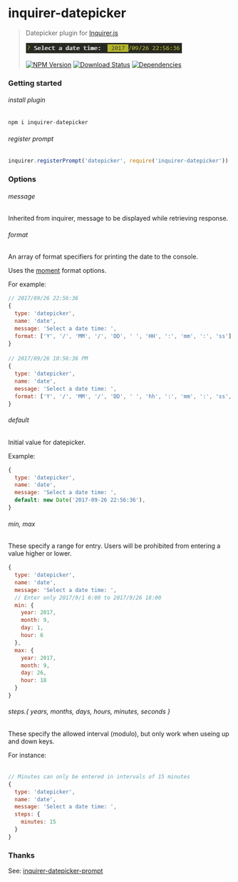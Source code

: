 # inquirer-datepicker

>
>Datepicker plugin for [Inquirer.js](https://github.com/SBoudrias/Inquirer.js)
>
>![Datetime prompt](datepicker.png)
>
>[![NPM Version][npm-image]][npm-url]
>[![Download Status][download-image]][npm-url]
>[![Dependencies][david-image]][david-url]

### Getting started
###### install plugin
```javascript
npm i inquirer-datepicker
```

###### register prompt
```javascript
inquirer.registerPrompt('datepicker', require('inquirer-datepicker'))
```

### Options
###### message

Inherited from inquirer, message to be displayed while retrieving response.

###### format

An array of format specifiers for printing the date to the console.

Uses the [moment](https://github.com/moment/moment) format options.

For example:

```Javascript
// 2017/09/26 22:56:36
{
  type: 'datepicker',
  name: 'date',
  message: 'Select a date time: ',
  format: ['Y', '/', 'MM', '/', 'DD', ' ', 'HH', ':', 'mm', ':', 'ss']
}

// 2017/09/26 10:56:36 PM
{
  type: 'datepicker',
  name: 'date',
  message: 'Select a date time: ',
  format: ['Y', '/', 'MM', '/', 'DD', ' ', 'hh', ':', 'mm', ':', 'ss', ' ', 'A']
}
```

###### default

Initial value for datepicker.

Example:
```javascript
{
  type: 'datepicker',
  name: 'date',
  message: 'Select a date time: ',
  default: new Date('2017-09-26 22:56:36'),
}
```

###### min, max

These specify a range for entry.  Users will be prohibited from entering a value higher or lower.

```Javascript
{
  type: 'datepicker',
  name: 'date',
  message: 'Select a date time: ',
  // Enter only 2017/9/1 6:00 to 2017/9/26 18:00
  min: {
    year: 2017,
    month: 9,
    day: 1,
    hour: 6
  },
  max: {
    year: 2017,
    month: 9,
    day: 26,
    hour: 18
  }
}
```

###### steps.{ years, months, days, hours, minutes, seconds }

These specify the allowed interval (modulo), but only work when useing up and down keys.

For instance:

```Javascript

// Minutes can only be entered in intervals of 15 minutes
{
  type: 'datepicker',
  name: 'date',
  message: 'Select a date time: ',
  steps: {
    minutes: 15
  }
}
```

### Thanks
See: [inquirer-datepicker-prompt](https://github.com/DerekTBrown/inquirer-datepicker-prompt)


[npm-image]: https://img.shields.io/npm/v/inquirer-datepicker.svg?style=flat-square
[npm-url]: https://www.npmjs.org/package/inquirer-datepicker
[download-image]: https://img.shields.io/npm/dm/inquirer-datepicker.svg?style=flat-square
[david-image]: https://img.shields.io/david/nuintun/inquirer-datepicker.svg?style=flat-square
[david-url]: https://david-dm.org/nuintun/inquirer-datepicker
